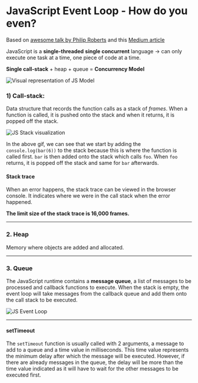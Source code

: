 # JavaScript Event Loop - How do you even?

Based on [awesome talk by Philip Roberts](https://www.youtube.com/watch?v=8aGhZQkoFbQ) and this [Medium article](https://medium.com/@gaurav.pandvia/understanding-javascript-function-executions-tasks-event-loop-call-stack-more-part-1-5683dea1f5ec)

JavaScript is a **single-threaded** **single concurrent** language -> can only execute one task at a time, one piece of code at a time.

**Single call-stack** + heap + queue = **Concurrency Model**

![Visual representation of JS Model](https://cdn-images-1.medium.com/max/1600/1*ZSFHnq9iMHIApVLcgwczPQ.png)

### 1) Call-stack:
Data structure that records the function calls as a stack of *frames*.
When a function is called, it is pushed onto the stack and when it returns, it is popped off the stack.

![JS Stack visualization](https://cdn-images-1.medium.com/max/1600/1*E3zTWtEOiDWw7d0n7Vp-mA.gif)

In the above gif, we can see that we start by adding the `console.log(bar(6))` to the stack because this is where the function is called first.
`bar` is then added onto the stack which calls `foo`.
When `foo` returns, it is popped off the stack and same for `bar` afterwards.

#### Stack trace

When an error happens, the stack trace can be viewed in the browser console. It indicates where we were in the call stack when the error happened.


**The limit size of the stack trace is 16,000 frames.**

---
### 2. Heap

Memory where objects are added and allocated.

---
### 3. Queue

The JavaScript runtime contains a **message queue**, a list of messages to be processed and callback functions to execute.
When the stack is empty, the event loop will take messages from the callback queue and add them onto the call stack to be executed.

![JS Event Loop](https://cdn-images-1.medium.com/max/1600/1*-MMBHKy_ZxCrouecRqvsBg.png)

---

#### setTimeout

The `setTimeout` function is usually called with 2 arguments, a message to add to a queue and a time value in milliseconds. This time value represents the minimum delay after which the message will be executed.
However, if there are already messages in the queue, the delay will be more than the time value indicated as it will have to wait for the other messages to be executed first. 